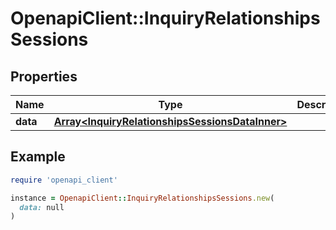 # OpenapiClient::InquiryRelationshipsSessions

## Properties

| Name | Type | Description | Notes |
| ---- | ---- | ----------- | ----- |
| **data** | [**Array&lt;InquiryRelationshipsSessionsDataInner&gt;**](InquiryRelationshipsSessionsDataInner.md) |  | [optional] |

## Example

```ruby
require 'openapi_client'

instance = OpenapiClient::InquiryRelationshipsSessions.new(
  data: null
)
```

